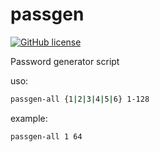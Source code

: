 # passgen

[![GitHub license](https://sinfallas.files.wordpress.com/2016/02/gpl.png)](https://github.com/xanadu-linux/passgen/blob/master/LICENSE)

Password generator script

uso:
```bash
passgen-all {1|2|3|4|5|6} 1-128
```

example:
```bash
passgen-all 1 64
```
